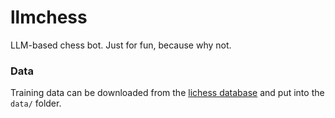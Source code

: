 # llmchess

LLM-based chess bot. Just for fun, because why not.


### Data

Training data can be downloaded from the [lichess database](https://database.lichess.org/) and put into the `data/` folder.